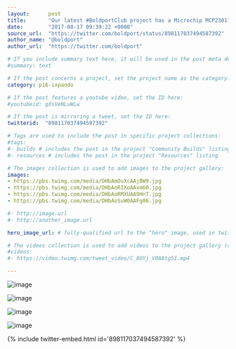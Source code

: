 ```yaml
---
layout:      post
title:       "Our latest #BoldportClub project has a Microchip MCP23017 IO expander on it"
date:        "2017-08-17 09:39:22 +0000"
source_url:  "https://twitter.com/boldport/status/898117037494587392"
author_name: "@boldport"
author_url:  "https://twitter.com/boldport"

# If you include summary text here, it will be used in the post meta description instead of an excerpt from the post body
#summary: text

# If the post concerns a project, set the project name as the category:
category: p16-ixpando

# If the post features a youtube video, set the ID here:
#youtubeid: gXsVeNLuWLw

# If the post is mirroring a tweet, set the ID here:
twitterid:  "898117037494587392"

# Tags are used to include the post in specific project collections:
#tags:
#- builds # includes the post in the project "Community Builds" listing
#- resources # includes the post in the project "Resources" listing

# The images collection is used to add images to the project gallery:
images:
- https://pbs.twimg.com/media/DHbAmOuXcAAjBW9.jpg
- https://pbs.twimg.com/media/DHbAoRIXoAAxm60.jpg
- https://pbs.twimg.com/media/DHbAoRMXUAA9HnT.jpg
- https://pbs.twimg.com/media/DHbAoSuW0AAFg06.jpg

#- http://image.url
#- http://another_image.url

hero_image_url: # fully-qualified url to the "hero" image, used in twitter cards for example

# The videos collection is used to add videos to the project gallery (currently only mp4):
#videos:
#- https://video.twimg.com/tweet_video/C_8OYj_V0AAtg5I.mp4

---
```


![image](https://pbs.twimg.com/media/DHbAmOuXcAAjBW9.jpg)

![image](https://pbs.twimg.com/media/DHbAoRIXoAAxm60.jpg)

![image](https://pbs.twimg.com/media/DHbAoRMXUAA9HnT.jpg)

![image](https://pbs.twimg.com/media/DHbAoSuW0AAFg06.jpg)

{% include twitter-embed.html id='898117037494587392' %}


